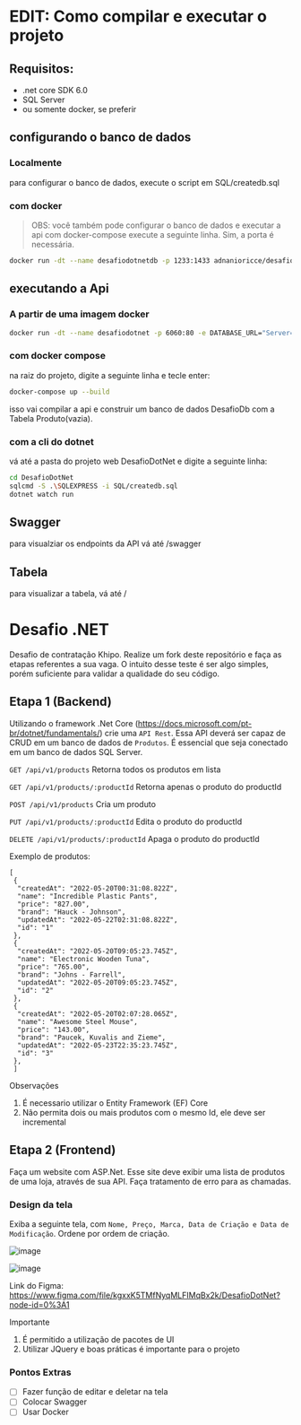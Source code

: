 # EDIT: Como compilar e executar o projeto
## Requisitos:
- .net core SDK 6.0
- SQL Server
- ou somente docker, se preferir

## configurando o banco de dados
### Localmente
para configurar o banco de dados, execute o script em SQL/createdb.sql
### com docker
> OBS: você também pode configurar o banco de dados e executar a api com docker-compose
execute a seguinte linha.
Sim, a porta é necessária.
```bash
docker run -dt --name desafiodotnetdb -p 1233:1433 adnanioricce/desafiodotnetdb
```
## executando a Api
### A partir de uma imagem docker
```bash
docker run -dt --name desafiodotnet -p 6060:80 -e DATABASE_URL="Server=host.docker.internal,1233;Database=DesafioDb;User Id=sa;Password=!P4ssword" adnanioricce/desafiodotnet
```
### com docker compose
na raiz do projeto, digite a seguinte linha e tecle enter:
```bash
docker-compose up --build
```
isso vai compilar a api e construir um banco de dados DesafioDb com a Tabela Produto(vazia).
### com a cli do dotnet
vá até a pasta do projeto web DesafioDotNet e digite a seguinte linha:
```bash
cd DesafioDotNet
sqlcmd -S .\SQLEXPRESS -i SQL/createdb.sql
dotnet watch run
```
## Swagger
para visualziar os endpoints da API vá até /swagger
## Tabela
para visualizar a tabela, vá até /

# Desafio .NET
Desafio de contratação Khipo. Realize um fork deste repositório e faça as etapas referentes a sua vaga. O intuito desse teste é ser algo simples, porém suficiente para validar a qualidade do seu código.

## Etapa 1 (Backend)

Utilizando o framework .Net Core (https://docs.microsoft.com/pt-br/dotnet/fundamentals/) crie uma ``API Rest``. Essa API deverá ser capaz de CRUD em um banco de dados de ``Produtos``. É essencial que seja conectado em um banco de dados SQL Server.


``GET /api/v1/products``
Retorna todos os produtos em lista

``GET /api/v1/products/:productId``
Retorna apenas o produto do productId

``POST /api/v1/products``
Cria um produto

``PUT /api/v1/products/:productId``
Edita o produto do productId

``DELETE /api/v1/products/:productId``
Apaga o produto do productId

Exemplo de produtos:
```
[
 {
  "createdAt": "2022-05-20T00:31:08.822Z",
  "name": "Incredible Plastic Pants",
  "price": "827.00",
  "brand": "Hauck - Johnson",
  "updatedAt": "2022-05-22T02:31:08.822Z",
  "id": "1"
 },
 {
  "createdAt": "2022-05-20T09:05:23.745Z",
  "name": "Electronic Wooden Tuna",
  "price": "765.00",
  "brand": "Johns - Farrell",
  "updatedAt": "2022-05-20T09:05:23.745Z",
  "id": "2"
 },
 {
  "createdAt": "2022-05-20T02:07:28.065Z",
  "name": "Awesome Steel Mouse",
  "price": "143.00",
  "brand": "Paucek, Kuvalis and Zieme",
  "updatedAt": "2022-05-23T22:35:23.745Z",
  "id": "3"
 },
 ]
```

Observações
1. É necessario utilizar o Entity Framework (EF) Core
2. Não permita dois ou mais produtos com o mesmo Id, ele deve ser incremental

## Etapa 2 (Frontend)

Faça um website com ASP.Net. Esse site deve exibir uma lista de produtos de uma loja, através de sua API. Faça tratamento de erro para as chamadas.

### Design da tela
Exiba a seguinte tela, com ``Nome, Preço, Marca, Data de Criação e Data de Modificação``. Ordene por ordem de criação.

![image](https://user-images.githubusercontent.com/30670086/172623617-00692e3c-8849-473f-9145-b147b488c368.png)

![image](https://user-images.githubusercontent.com/30670086/172623809-70109ad7-b279-4221-b126-db038a7ba75d.png)

Link do Figma: https://www.figma.com/file/kgxxK5TMfNyqMLFIMqBx2k/DesafioDotNet?node-id=0%3A1



Importante
1. É permitido a utilização de pacotes de UI
2. Utilizar JQuery e boas práticas é importante para o projeto

### Pontos Extras
- [ ] Fazer função de editar e deletar na tela
- [ ] Colocar Swagger
- [ ] Usar Docker